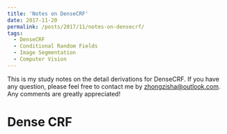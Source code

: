 ```yaml
---
title: 'Notes on DenseCRF'
date: 2017-11-20
permalink: /posts/2017/11/notes-on-densecrf/
tags:
  - DenseCRF
  - Conditional Random Fields
  - Image Segmentation
  - Computer Vision
---
```


This is my study notes on the detail derivations for DenseCRF. If you have any question, please feel free to contact me by [zhongzisha@outlook.com](mailto:zhongzisha@outlook.com). Any comments are greatly appreciated!

Dense CRF
=========


